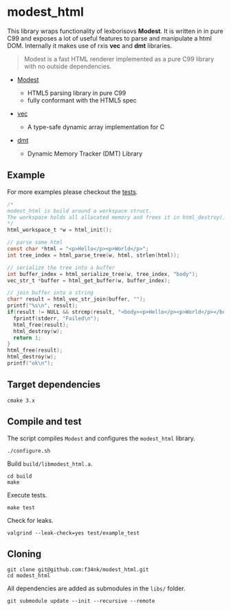 # modest_html

This library wraps functionality of lexborisovs **Modest**. It is written in in pure C99 and exposes a lot of useful features to parse and manipulate a html DOM. Internally it makes use of rxis **vec** and **dmt** libraries.

>Modest is a fast HTML renderer implemented as a pure C99 library with no outside dependencies.

- [Modest](https://github.com/lexborisov/Modest)
  - HTML5 parsing library in pure C99
  - fully conformant with the HTML5 spec

- [vec](https://github.com/rxi/vec)
  - A type-safe dynamic array implementation for C

- [dmt](https://github.com/rxi/dmt)
  - Dynamic Memory Tracker (DMT) Library

## Example
For more examples please checkout the [tests](https://github.com/f34nk/modest_html/tree/master/test).
```C
/*
modest_html is build around a workspace struct.
The workspace holds all allocated memory and frees it in html_destroy().
*/
html_workspace_t *w = html_init();

// parse some html
const char *html = "<p>Hello</p><p>World</p>";
int tree_index = html_parse_tree(w, html, strlen(html));

// serialize the tree into a buffer
int buffer_index = html_serialize_tree(w, tree_index, "body");
vec_str_t *buffer = html_get_buffer(w, buffer_index);

// join buffer into a string
char* result = html_vec_str_join(buffer, "");
printf("%s\n", result);
if(result != NULL && strcmp(result, "<body><p>Hello</p><p>World</p></body>") != 0){
  fprintf(stderr, "Failed\n");
  html_free(result);
  html_destroy(w);
  return 1;
}
html_free(result);
html_destroy(w);
printf("ok\n");
```

## Target dependencies
```
cmake 3.x
```

## Compile and test
The script compiles `Modest` and configures the `modest_html` library.
```
./configure.sh
```
Build `build/libmodest_html.a`.
```
cd build
make
```
Execute tests.
```
make test
```
Check for leaks.
```
valgrind --leak-check=yes test/example_test
```

## Cloning
```
git clone git@github.com:f34nk/modest_html.git
cd modest_html
```
All dependencies are added as submodules in the `libs/` folder.
```
git submodule update --init --recursive --remote
```